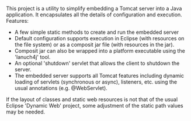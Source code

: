 This project is a utility to simplify embedding a Tomcat server into a Java application. It encapsulates
all the details of configuration and execution. Features:
- A few simple static methods to create and run the embedded server
- Default configuration supports execution in Eclipse (with resources on the file system) or as a composit jar file (with resources in the jar).
- Composit jar can also be wrapped into a platform executable using the 'lanuch4j' tool.
- An optional 'shutdown' servlet that allows the client to shutdown the server.
- The embedded server supports all Tomcat features including dynamic loading of servlets (synchronous or async), listeners, etc. using the usual annotations (e.g. @WebServlet).

If the layout of classes and static web resources is not that of the usual Eclipse 'Dynamic Web' project, some adjustment of the static path values may be needed.
